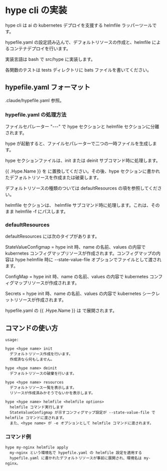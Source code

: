 # hype cli の実装

hype cli は ai の kubernetes デプロイを支援する helmfile ラッパーツールです。

hypefile.yaml の設定読み込んで、デフォルトリソースの作成と、helmfile によるコンテナデプロイを行います。

実装言語は bash で src/hype に実装します。

各関数のテストは tests ディレクトリに bats ファイルを書いてください。

## hypefile.yaml フォーマット

.claude/hypefile.yaml 参照。

### hypefile.yaml の処理方法

ファイルセパレーター "---" で hype セクションと helmfile セクションに分離されます。

hype が起動すると、ファイルセパレーターで二つの一時ファイルを生成します。

hype セクションファイルは、init または deinit サブコマンド時に処理します。

{{ .Hype.Name }} を <hype name> に置換してください。その後、hype セクションに書かれたデフォルトリソースを作成または破棄します。

デフォルトリソースの種類のついては defaultResources の項を参照してください。

helmfile セクションは、 helmfile サブコマンド時に処理します。これは、そのまま helmfile -f にパスします。

### defaultResources

defaultResources には次のタイプがあります。

StateValueConfigmap = hype <hype name> init 時、name の名前、values の内容で kubernetes コンフィグマップリソースが作成されます。コンフィグマップの内容は hype <hype name> helmfile 時に --state-value-file オプションでファイルとして渡されます。

ConfigMap = hype <hype name> init 時、name の名前、values の内容で kubernetes コンフィグマップリソースが作成されます。

Secrets = hype <hype name> init 時、name の名前、values の内容で kubernetes シークレットリソースが作成されます。

hypefile.yaml の {{ .Hype.Name }} は <hype name> で展開されます。

## コマンドの使い方

```
usage:

hype <hype name> init
  デフォルトリソース作成を行います。
  作成済なら何もしません。

hype <hype name> deinit
  デフォルトリソースの破棄を行います。

hype <hype name> resources
  デフォルトリソース一覧を表示します。
  リソースが作成済みかそうでないかを表示します。
  
hype <hype name> helmfile <helmfile options>
  helmfile コマンド実行します
  StateValueConfigmap が示すコンフィグマップ設定が --state-value-file で helmfile コマンドに渡されます。
  また、<hype name> が -e オプションとして helmfile コマンドに渡されます。

```

### コマンド例

```
hype my-nginx helmfile apply
  my-nginx という環境名で hypefile.yaml の helmfile 設定を適用する
  hypefile.yaml に書かれたデフォルトリソースが事前に展開され、環境名は my-nginx。

```

